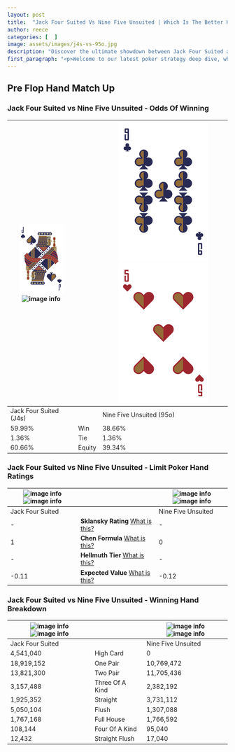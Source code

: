 ```yaml
---
layout: post
title:  "Jack Four Suited Vs Nine Five Unsuited | Which Is The Better Hand In Poker? A Complete Guide"
author: reece
categories: [  ]
image: assets/images/j4s-vs-95o.jpg
description: "Discover the ultimate showdown between Jack Four Suited and Nine Five Unsuited in poker! Uncover the odds, strategies, and scenarios where one hand triumphs over the other. Get ready to up your poker game with this thrilling analysis."
first_paragraph: "<p>Welcome to our latest poker strategy deep dive, where we're pitting two distinct hands against each other in a high-stakes showdown: Jack Four Suited vs Nine Five Unsuited.</p><p>In the dynamic world of poker, every decision counts, and knowing which hand holds the upper hand is key to your success at the table.</p><p>In this article, we'll dissect these two hands, explore the scenarios where one dominates the other, and equip you with the knowledge to make strategic choices that can tip the odds in your favor.</p><p>Get ready to unravel the intriguing dynamics of these poker hands and elevate your game to new heights.</p>"
---
```




[comment]: # (sp0)

## Pre Flop Hand Match Up

<div class="table hand-ratings" markdown="1"> 



### Jack Four Suited vs Nine Five Unsuited - Odds Of Winning


    
| ![image info](assets/images/hand1/J.png) ![image info](assets/images/hand1/4s.png) |  | ![image info](assets/images/hand2/9.png) ![image info](assets/images/hand2/5o.png) |
| -------- | -------- | -------- |
| Jack Four Suited (J4s) |  | Nine Five Unsuited (95o) |
| 59.99% | Win | 38.66% |
| 1.36% | Tie | 1.36% |
| 60.66% | Equity | 39.34% |




[comment]: # (sp1)



### Jack Four Suited vs Nine Five Unsuited - Limit Poker Hand Ratings


    
| ![image info](https://www.riverpairs.com/assets/images/hand1/J.png) ![image info](https://www.riverpairs.com/assets/images/hand1/4s.png) |  | ![image info](https://www.riverpairs.com/assets/images/hand2/9.png) ![image info](https://www.riverpairs.com/assets/images/hand2/5o.png) |
| -------- | -------- | -------- |
| Jack Four Suited |  | Nine Five Unsuited |
| - | **Sklansky Rating** [What is this?](/sklansky-rating-explained) | - |
| 1 | **Chen Formula** [What is this?](/chen-formula-explained) | 0 |
| - | **Hellmuth Tier** [What is this?](/Hellmuth-tier-explained) | - |
| -0.11 | **Expected Value** [What is this?](/expected-value-explained) | -0.12 |




[comment]: # (sp2)



### Jack Four Suited vs Nine Five Unsuited - Winning Hand Breakdown


    
| ![image info](https://www.riverpairs.com/assets/images/hand1/J.png) ![image info](https://www.riverpairs.com/assets/images/hand1/4s.png) |  | ![image info](https://www.riverpairs.com/assets/images/hand2/9.png) ![image info](https://www.riverpairs.com/assets/images/hand2/5o.png) |
| -------- | -------- | -------- |
| Jack Four Suited |  | Nine Five Unsuited |
| 4,541,040 | High Card | 0 |
| 18,919,152 | One Pair | 10,769,472 |
| 13,821,300 | Two Pair | 11,705,436 |
| 3,157,488 | Three Of A Kind | 2,382,192 |
| 1,925,352 | Straight | 3,731,112 |
| 5,050,104 | Flush | 1,307,088 |
| 1,767,168 | Full House | 1,766,592 |
| 108,144 | Four Of A Kind | 95,040 |
| 12,432 | Straight Flush | 17,040 |




[comment]: # (sp3)



</div>

[comment]: # (sp4)



[comment]: # (sp5)

